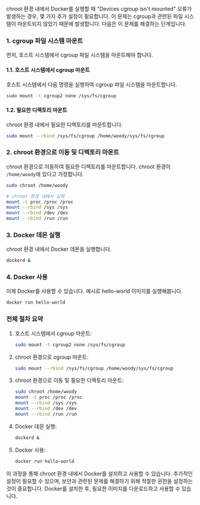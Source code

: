 chroot 환경 내에서 Docker를 실행할 때 "Devices cgroup isn't mounted" 오류가 발생하는 경우, 몇 가지 추가 설정이 필요합니다. 이 문제는 cgroup과 관련된 파일 시스템이 마운트되지 않았기 때문에 발생합니다. 다음은 이 문제를 해결하는 단계입니다.

### 1. cgroup 파일 시스템 마운트
먼저, 호스트 시스템에서 cgroup 파일 시스템을 마운트해야 합니다.

#### 1.1. 호스트 시스템에서 cgroup 마운트
호스트 시스템에서 다음 명령을 실행하여 cgroup 파일 시스템을 마운트합니다.

```bash
sudo mount -t cgroup2 none /sys/fs/cgroup
```

#### 1.2. 필요한 디렉토리 마운트
chroot 환경 내에서 필요한 디렉토리를 마운트합니다.

```bash
sudo mount --rbind /sys/fs/cgroup /home/woody/sys/fs/cgroup
```

### 2. chroot 환경으로 이동 및 디렉토리 마운트

chroot 환경으로 이동하여 필요한 디렉토리를 마운트합니다. chroot 환경이 `/home/woody`에 있다고 가정합니다.

```bash
sudo chroot /home/woody

# chroot 환경 내에서 실행
mount -t proc /proc /proc
mount --rbind /sys /sys
mount --rbind /dev /dev
mount --rbind /run /run
```

### 3. Docker 데몬 실행

chroot 환경 내에서 Docker 데몬을 실행합니다.

```bash
dockerd &
```

### 4. Docker 사용

이제 Docker를 사용할 수 있습니다. 예시로 hello-world 이미지를 실행해봅니다.

```bash
docker run hello-world
```

### 전체 절차 요약

1. 호스트 시스템에서 cgroup 마운트:
   ```bash
   sudo mount -t cgroup2 none /sys/fs/cgroup
   ```

2. chroot 환경으로 cgroup 마운트:
   ```bash
   sudo mount --rbind /sys/fs/cgroup /home/woody/sys/fs/cgroup
   ```

3. chroot 환경으로 이동 및 필요한 디렉토리 마운트:
   ```bash
   sudo chroot /home/woody
   mount -t proc /proc /proc
   mount --rbind /sys /sys
   mount --rbind /dev /dev
   mount --rbind /run /run
   ```

4. Docker 데몬 실행:
   ```bash
   dockerd &
   ```

5. Docker 사용:
   ```bash
   docker run hello-world
   ```

이 과정을 통해 chroot 환경 내에서 Docker를 설치하고 사용할 수 있습니다. 추가적인 설정이 필요할 수 있으며, 보안과 관련된 문제를 해결하기 위해 적절한 권한을 설정하는 것이 중요합니다. Docker를 설치한 후, 필요한 이미지를 다운로드하고 사용할 수 있습니다.
